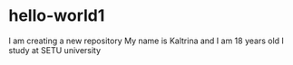 # hello-world1
I am creating a new repository
My name is Kaltrina and I am 18 years old
I study at SETU university
